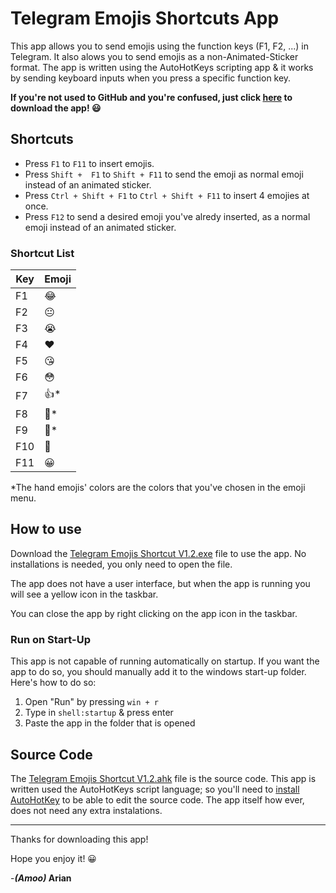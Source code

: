 # Telegram Emojis Shortcuts App

This app allows you to send emojis using the function keys (F1, F2, ...) in Telegram. It also alows you to send emojis as a non-Animated-Sticker format. The app is written using the AutoHotKeys scripting app & it works by sending keyboard inputs when you press a specific function key. 

**If you're not used to GitHub and you're confused, just click [here](https://github.com/ariannavabi/WindowsUtilities/blob/main/Telegram%20Emojis%20Shortcuts/Version%201.2/Telegram%20Emojis%20Shortcut%20V1.2.exe) to download the app! 😃**

## Shortcuts
- Press `F1` to `F11` to insert emojis.
- Press `Shift +  F1` to `Shift + F11` to send the emoji as normal emoji instead of an animated sticker.
- Press `Ctrl + Shift + F1` to `Ctrl + Shift + F11` to insert 4 emojies at once.
- Press `F12` to send a desired emoji you've alredy inserted, as a normal emoji instead of an animated sticker.

### Shortcut List
|Key|Emoji|
|---|---|
|F1|😂|
|F2|😐|
|F3|😭|
|F4|❤️|
|F5|😘|
|F6|😳|
|F7|👍*|
|F8|👏*|
|F9|🙏*|
|F10|🤔|
|F11|😀|


*The hand emojis' colors are the colors that you've chosen in the emoji menu. 

## How to use  
  Download the [Telegram Emojis Shortcut V1.2.exe](https://github.com/ariannavabi/WindowsUtilities/blob/main/Telegram%20Emojis%20Shortcuts/Version%201.2/Telegram%20Emojis%20Shortcut%20V1.2.exe) file to use the app. No installations is needed, you only need to open the file.
  
  The app does not have a user interface, but when the app is running you will see a yellow icon in the taskbar.
  
  You can close the app by right clicking on the app icon in the taskbar.
  
  ### Run on Start-Up
  This app is not capable of running automatically on startup. If you want the app to do so, you should manually add it to the windows start-up folder. Here's how to do so:
  1. Open "Run" by pressing `win + r`
  2. Type in `shell:startup` & press enter
  3. Paste the app in the folder that is opened
  





## Source Code
  The [Telegram Emojis Shortcut V1.2.ahk](https://github.com/ariannavabi/WindowsUtilities/blob/main/Telegram%20Emojis%20Shortcuts/Version%201.2/Telegram%20Emojis%20Shortcuts%20V1.2.ahk) file is the source code. This app is written used the AutoHotKeys script language; so you'll need to [install AutoHotKey](https://www.autohotkey.com/) to be able to edit the source code. The app itself how ever, does not need any extra instalations.

---

Thanks for downloading this app!


Hope you enjoy it! 😀
 
 
 -**_(Amoo)_ Arian**
